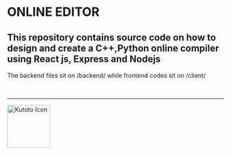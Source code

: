 # ONLINE EDITOR

## This repository contains source code on how to design and create a C++,Python online compiler using React js, Express and Nodejs


<p>The backend files sit on /backend/ while frontend codes sit on /client/ </p>

<br>
<hr>

<img src="https://avatars.githubusercontent.com/u/92585280?s=400&u=789518476e30582e3d5892eef5506100f9114d3b&v=4" width=100 height=100 alt="Kutoto Icon"/>
